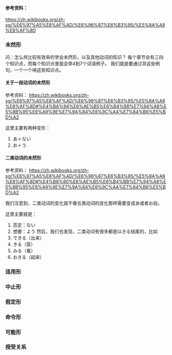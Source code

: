#### 参考资料：
https://zh.wikibooks.org/zh-sg/%E6%97%A5%E8%AF%AD/%E6%96%87%E6%B3%95/%E5%8A%A8%E8%AF%8D

### 未然形

问：怎么样比较有效率的学会未然形，以及其他动词的知识？
每个章节会有三四个知识点，而每个知识点里面会举4到7个词语例子。
我们就是要通过背这些例句，一个一个啃这些知识点。


#### 关于一段动词的未然形
参考资料：
https://zh.wikibooks.org/zh-sg/%E6%97%A5%E8%AF%AD/%E6%96%87%E6%B3%95/%E5%8A%A8%E8%AF%8D#%E4%BA%94%E6%AE%B5%E6%B4%BB%E7%94%A8%E5%8B%95%E8%A9%9E%E7%9A%84%E6%9C%AA%E7%84%B6%E5%BD%A2

这里主要有两种变形：
1.	あ＋ない
2.	お＋う


#### 二类动词的未然形

参考资料：
https://zh.wikibooks.org/zh-sg/%E6%97%A5%E8%AF%AD/%E6%96%87%E6%B3%95/%E5%8A%A8%E8%AF%8D#%E4%B8%80%E6%AE%B5%E6%B4%BB%E7%94%A8%E5%8B%95%E8%A9%9E%E7%9A%84%E6%9C%AA%E7%84%B6%E5%BD%A2

我们注意到，二类动词的变化就不像五类动词的变化那样需要变成あ或者お段。

这里主要就是：
1.	否定：ない
2.	想要：よう
然后，我们也发现，二类动词有很多都是以きる结尾的，比如
1.	できる（出来）
2.	きる（穿）
3.	みる（看）
4.	おきる（起床）




### 连用形


### 中止形


### 假定形


### 命令形


### 可能形


### 授受关系


